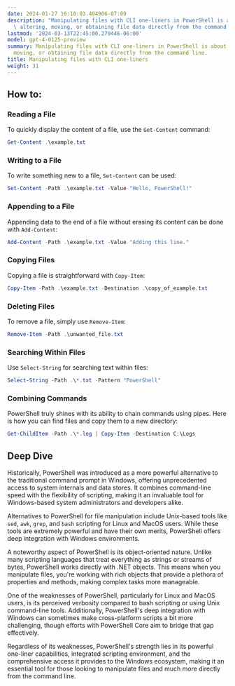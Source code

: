 ```yaml
---
date: 2024-01-27 16:10:03.494906-07:00
description: "Manipulating files with CLI one-liners in PowerShell is about swiftly\
  \ altering, moving, or obtaining file data directly from the command line. Programmers\u2026"
lastmod: '2024-03-13T22:45:00.279446-06:00'
model: gpt-4-0125-preview
summary: Manipulating files with CLI one-liners in PowerShell is about swiftly altering,
  moving, or obtaining file data directly from the command line.
title: Manipulating files with CLI one-liners
weight: 31
---
```


## How to:


### Reading a File
To quickly display the content of a file, use the `Get-Content` command:
```PowerShell
Get-Content .\example.txt
```

### Writing to a File
To write something new to a file, `Set-Content` can be used:
```PowerShell
Set-Content -Path .\example.txt -Value "Hello, PowerShell!"
```

### Appending to a File
Appending data to the end of a file without erasing its content can be done with `Add-Content`:
```PowerShell
Add-Content -Path .\example.txt -Value "Adding this line."
```

### Copying Files
Copying a file is straightforward with `Copy-Item`:
```PowerShell
Copy-Item -Path .\example.txt -Destination .\copy_of_example.txt
```

### Deleting Files
To remove a file, simply use `Remove-Item`:
```PowerShell
Remove-Item -Path .\unwanted_file.txt
```

### Searching Within Files
Use `Select-String` for searching text within files:
```PowerShell
Select-String -Path .\*.txt -Pattern "PowerShell"
```

### Combining Commands
PowerShell truly shines with its ability to chain commands using pipes. Here is how you can find files and copy them to a new directory:
```PowerShell
Get-ChildItem -Path .\*.log | Copy-Item -Destination C:\Logs
```

## Deep Dive
Historically, PowerShell was introduced as a more powerful alternative to the traditional command prompt in Windows, offering unprecedented access to system internals and data stores. It combines command-line speed with the flexibility of scripting, making it an invaluable tool for Windows-based system administrators and developers alike.

Alternatives to PowerShell for file manipulation include Unix-based tools like `sed`, `awk`, `grep`, and `bash` scripting for Linux and MacOS users. While these tools are extremely powerful and have their own merits, PowerShell offers deep integration with Windows environments.

A noteworthy aspect of PowerShell is its object-oriented nature. Unlike many scripting languages that treat everything as strings or streams of bytes, PowerShell works directly with .NET objects. This means when you manipulate files, you're working with rich objects that provide a plethora of properties and methods, making complex tasks more manageable.

One of the weaknesses of PowerShell, particularly for Linux and MacOS users, is its perceived verbosity compared to bash scripting or using Unix command-line tools. Additionally, PowerShell's deep integration with Windows can sometimes make cross-platform scripts a bit more challenging, though efforts with PowerShell Core aim to bridge that gap effectively.

Regardless of its weaknesses, PowerShell's strength lies in its powerful one-liner capabilities, integrated scripting environment, and the comprehensive access it provides to the Windows ecosystem, making it an essential tool for those looking to manipulate files and much more directly from the command line.
